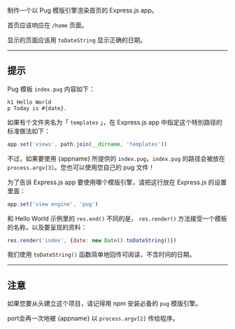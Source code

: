 制作一个以 Pug 模版引擎渲染首页的 Express.js app。

首页应该响应在 `/home` 页面。

显示的页面应该用 `toDateString` 显示正确的日期。


-----------------------------

## 提示

Pug 模板 `index.pug` 内容如下：


```pug
h1 Hello World
p Today is #{date}.
```

如果有个文件夹名为「 `templates` 」，在 Express.js app 中指定这个特別路径的标准做法如下：

```js
app.set('views', path.join(__dirname, 'templates'))
```

不过，如果要使用 {appname} 所提供的 `index.pug`，`index.pug` 的路径会被放在 `process.argv[3]`。您也可以使用您自己的 pug 文件！

为了告诉 Express.js app 要使用哪个模版引擎，请把这行放在 Express.js 的设置里面：

```js
app.set('view engine', 'pug')
```

和 Hello World 示例里的 `res.end()` 不同的是， `res.render()` 方法接受一个模板的名称，以及要呈现的资料：

```js
res.render('index', {date: new Date().toDateString()})
```

我们使用 `toDateString()` 函数简单地回传可阅读、不含时间的日期。

--------------------------------

## 注意

如果您要从头建立这个项目，请记得用 npm 安装必备的 `pug` 模版引擎。

port会再一次地被 {appname} 以 `process.argv[2]` 传给程序。
